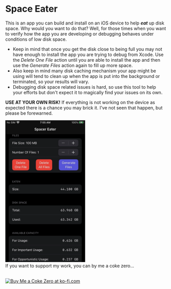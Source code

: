 # Space Eater

This is an app you can build and install on an iOS device to help _**eat**_ up disk space. Why would you want to do that? Well, for those times when you want to verify how the app you are developing or debugging behaves under conditions of low disk space. 

* Keep in mind that once you get the disk close to being full you may not have enough to install the app you are trying to debug from Xcode. Use the _Delete One File_ action until you are able to install the app and then use the _Generate Files_ action again to fill up more space.
* Also keep in mind many disk caching mechanism your app might be using will tend to clean up when the app is put into the background or terminated, so your results will vary.
* Debugging disk space related issues is hard, so use this tool to help your efforts but don't expect it to magically find your issues on its own.

**USE AT YOUR OWN RISK!**
If everything is not working on the device as expected there is a chance you may brick it. I've not seen that happen, but please be forewarned. 
<br>

<img src='/Images/Screenshot1.png' width='250' border='0' alt='A screenshot of the primary screen of the app' />

<br>
If you want to support my work, you can by me a coke zero... <br><br>

<a href='https://ko-fi.com/F1F4UHD6J' target='_blank'><img height='36' style='border:0px;height:36px;' src='https://storage.ko-fi.com/cdn/kofi1.png?v=3' border='0' alt='Buy Me a Coke Zero	 at ko-fi.com' /></a>